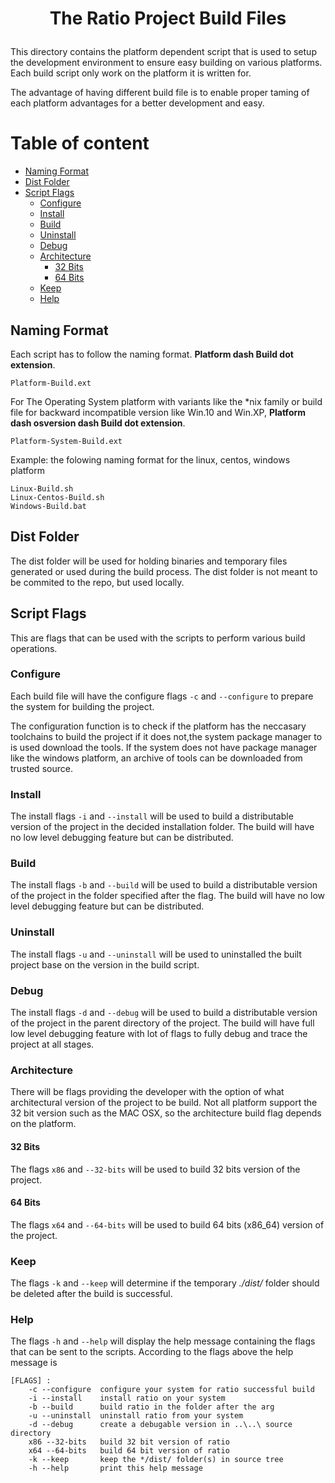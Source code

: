 # <p style="text-align: center;" align="center">The Ratio Project Build Files</p>

This directory contains the platform dependent script that is used to setup the development environment to ensure easy building on various platforms. Each build script only work on the platform it is written for. 

The advantage of having different build file is to enable proper taming of each platform advantages for a better development and easy.

# Table of content
- [Naming Format](#naming-format)
- [Dist Folder](#dist-folder)
- [Script Flags](#script-flags)
    - [Configure](#configure)
    - [Install](#install)
    - [Build](#build)
    - [Uninstall](#uninstall)
    - [Debug](#debug)
    - [Architecture](#architecture)
        - [32 Bits](#32-bits)
        - [64 Bits](#64-bits)
    - [Keep](#keep)
    - [Help](#help)

## Naming Format

Each script has to follow the naming format. **Platform dash Build dot extension**. 

```
Platform-Build.ext
```

For The Operating System platform with variants like the *nix family or build file for backward incompatible version like Win.10 and Win.XP, **Platform dash osversion dash Build dot extension**.

```
Platform-System-Build.ext
```

Example: the folowing naming format for the linux, centos, windows platform

```
Linux-Build.sh
Linux-Centos-Build.sh
Windows-Build.bat
```

## Dist Folder

The dist folder will be used for holding binaries and temporary files generated or used during the build process. The dist folder is not meant to be commited to the repo, but used locally. 

## Script Flags

This are flags that can be used with the scripts to perform various build operations.

### Configure

Each build file will have the configure flags `-c` and `--configure` to prepare the system for building the project. 

The configuration function is to check if the platform has the neccasary toolchains to build the project if it does not,the system package manager to is used download the tools. If the system does not have package manager like the windows platform, an archive of tools can be downloaded from trusted source.

### Install

The install flags `-i` and `--install` will be used to build a distributable version of the project in the decided installation folder. The build will have no low level debugging feature but can be distributed. 

### Build 

The install flags `-b` and `--build` will be used to build a distributable version of the project in the folder specified after the flag. The build will have no low level debugging feature but can be distributed. 

### Uninstall

The install flags `-u` and `--uninstall` will be used to uninstalled the built project base on the version in the build script. 

### Debug

The install flags `-d` and `--debug` will be used to build a distributable version of the project in the parent directory of the project. The build will have full low level debugging feature with lot of flags to fully debug and trace the project at all stages.

### Architecture

There will be flags providing the developer with the option of what architectural version of the project to be build. Not all platform support the 32 bit version such as the MAC OSX, so the architecture build flag depends on the platform.

#### 32 Bits

The flags `x86` and `--32-bits` will be used to build 32 bits version of the project.

#### 64 Bits

The flags `x64` and `--64-bits` will be used to build 64 bits (x86_64) version of the project.

### Keep

The flags `-k` and `--keep` will determine if the temporary *./dist/* folder should be deleted after the build is successful.

### Help

The flags `-h` and `--help` will display the help message containing the flags that can be sent to the scripts. According to the flags above the help message is 

```
[FLAGS] :
    -c --configure  configure your system for ratio successful build
    -i --install    install ratio on your system
    -b --build      build ratio in the folder after the arg
    -u --uninstall  uninstall ratio from your system
    -d --debug      create a debugable version in ..\..\ source directory
    x86 --32-bits   build 32 bit version of ratio
    x64 --64-bits   build 64 bit version of ratio
    -k --keep       keep the */dist/ folder(s) in source tree
    -h --help       print this help message
```